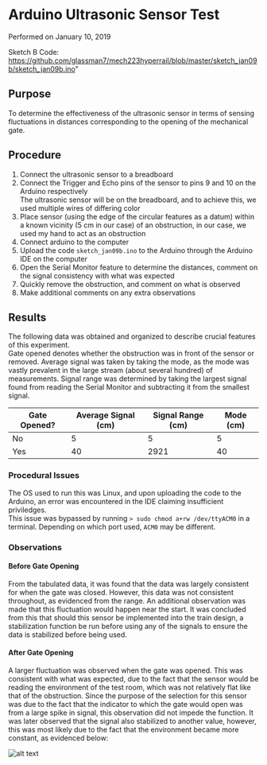 # Arduino Ultrasonic Sensor Test
Performed on January 10, 2019<br />

Sketch B Code:<Br />
 https://github.com/glassman7/mech223hyperrail/blob/master/sketch_jan09b/sketch_jan09b.ino" 

## Purpose
To determine the effectiveness of the ultrasonic sensor in terms of sensing fluctuations in distances corresponding to the opening of the mechanical gate.

## Procedure
1. Connect the ultrasonic sensor to a breadboard
2. Connect the Trigger and Echo pins of the sensor to pins 9 and 10 on the Arduino respectively<br/>
The ultrasonic sensor will be on the breadboard, and to achieve this, we used multiple wires of differing color
2. Place sensor (using the edge of the circular features as a datum) within a known vicinity (5 cm in our case) of an obstruction, in our case, we used my hand to act as an obstruction
3. Connect arduino to the computer
4. Upload the code ```sketch_jan09b.ino``` to the Arduino through the Arduino IDE on the computer
5. Open the Serial Monitor feature to determine the distances, comment on the signal consistency with what was expected
6. Quickly remove the obstruction, and comment on what is observed
6. Make additional comments on any extra observations

## Results
The following data was obtained and organized to describe crucial features of this experiment.<Br/>
Gate opened denotes whether the obstruction was in front of the sensor or removed.  Average signal was taken by taking the mode, as the mode was vastly prevalent in the large stream (about several hundred) of measurements.  Signal range was determined by taking the largest signal found from reading the Serial Monitor and subtracting it from the smallest signal.

| Gate Opened? | Average Signal (cm) | Signal Range (cm) | Mode (cm) |
|--------------|---------------------|-------------------|-----------|
| No           | 5                   | 5                 | 5         |
| Yes          | 40                  | 2921              | 40        |


### Procedural Issues
The OS used to run this was Linux, and upon uploading the code to the Arduino, an error was encountered in the IDE claiming insufficient priviledges. <Br />
This issue was bypassed by running ```> sudo chmod a+rw /dev/ttyACM0``` in a terminal.  Depending on which port used, ```ACM0``` may be different.

### Observations
#### Before Gate Opening
From the tabulated data, it was found that the data was largely consistent for when the gate was closed.  However, this data was not consistent throughout, as evidenced from the range.  An additional observation was made that this fluctuation would happen near the start.  It was concluded from this that should this sensor be implemented into the train design, a stabilization function be run before using any of the signals to ensure the data is stabilized before being used.




#### After Gate Opening
A larger fluctuation was observed when the gate was opened.  This was consistent with what was expected, due to the fact that the sensor would be reading the environment of the test room, which was not relatively flat like that of the obstruction.  Since the purpose of the selection for this sensor was due to the fact that the indicator to which the gate would open was from a large spike in signal, this observation did not impede the function.  It was later observed that the signal also stabilized to another value, however, this was most likely due to the fact that the environment became more constant, as evidenced below:

![alt text](https://cdn.discordapp.com/attachments/510705698326315026/533338919157366784/50020070_503666710041303_696482595482894336_n.png "Logo Title Text 1")

